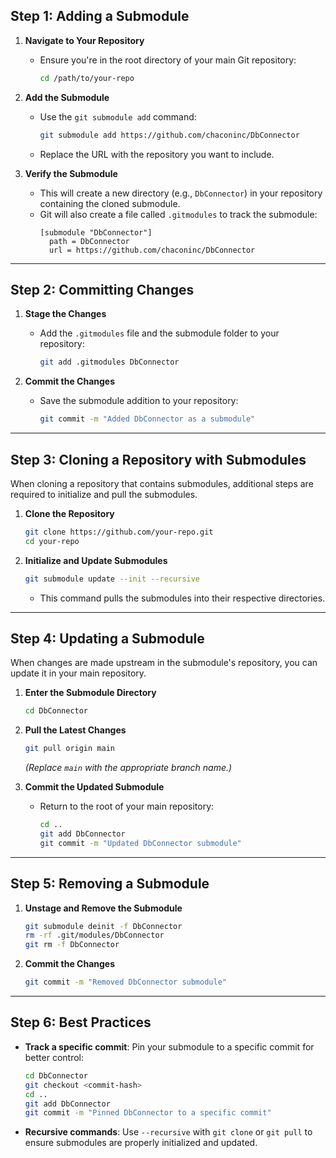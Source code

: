 ## **Step 1: Adding a Submodule**
1. **Navigate to Your Repository**
   - Ensure you're in the root directory of your main Git repository:
     ```bash
     cd /path/to/your-repo
     ```

2. **Add the Submodule**
   - Use the `git submodule add` command:
     ```bash
     git submodule add https://github.com/chaconinc/DbConnector
     ```
   - Replace the URL with the repository you want to include.

3. **Verify the Submodule**
   - This will create a new directory (e.g., `DbConnector`) in your repository containing the cloned submodule.
   - Git will also create a file called `.gitmodules` to track the submodule:
     ```plaintext
     [submodule "DbConnector"]
       path = DbConnector
       url = https://github.com/chaconinc/DbConnector
     ```

---

## **Step 2: Committing Changes**
1. **Stage the Changes**
   - Add the `.gitmodules` file and the submodule folder to your repository:
     ```bash
     git add .gitmodules DbConnector
     ```

2. **Commit the Changes**
   - Save the submodule addition to your repository:
     ```bash
     git commit -m "Added DbConnector as a submodule"
     ```

---

## **Step 3: Cloning a Repository with Submodules**
When cloning a repository that contains submodules, additional steps are required to initialize and pull the submodules.

1. **Clone the Repository**
   ```bash
   git clone https://github.com/your-repo.git
   cd your-repo
   ```

2. **Initialize and Update Submodules**
   ```bash
   git submodule update --init --recursive
   ```
   - This command pulls the submodules into their respective directories.

---

## **Step 4: Updating a Submodule**
When changes are made upstream in the submodule's repository, you can update it in your main repository.

1. **Enter the Submodule Directory**
   ```bash
   cd DbConnector
   ```

2. **Pull the Latest Changes**
   ```bash
   git pull origin main
   ```
   *(Replace `main` with the appropriate branch name.)*

3. **Commit the Updated Submodule**
   - Return to the root of your main repository:
     ```bash
     cd ..
     git add DbConnector
     git commit -m "Updated DbConnector submodule"
     ```

---

## **Step 5: Removing a Submodule**
1. **Unstage and Remove the Submodule**
   ```bash
   git submodule deinit -f DbConnector
   rm -rf .git/modules/DbConnector
   git rm -f DbConnector
   ```

2. **Commit the Changes**
   ```bash
   git commit -m "Removed DbConnector submodule"
   ```

---

## **Step 6: Best Practices**
- **Track a specific commit**: Pin your submodule to a specific commit for better control:
  ```bash
  cd DbConnector
  git checkout <commit-hash>
  cd ..
  git add DbConnector
  git commit -m "Pinned DbConnector to a specific commit"
  ```

- **Recursive commands**: Use `--recursive` with `git clone` or `git pull` to ensure submodules are properly initialized and updated.